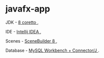 # javafx-app

JDK - <a href="https://docs.aws.amazon.com/corretto/latest/corretto-8-ug/downloads-list.html"> 8 coretto </a>,

IDE - <a href="https://www.jetbrains.com/idea/download"> Intellij IDEA </a>,

Scenes - <a href="https://gluonhq.com/products/scene-builder/#download"> SceneBuilder 8 </a>,

Database - <a href="https://dev.mysql.com/downloads/workbench/"> MySQL Workbench + Connector/J </a>.
